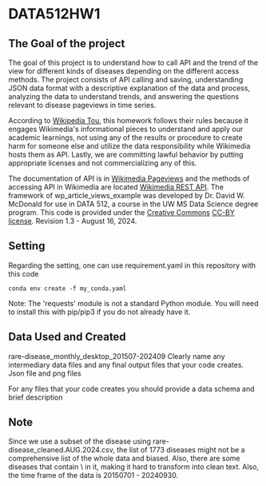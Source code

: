 # DATA512HW1

## The Goal of the project
The goal of this project is to understand how to call API and the trend of the view for different kinds of diseases depending on the different access methods. The project consists of API calling and saving, understanding JSON data format with a descriptive explanation of the data and process, analyzing the data to understand trends, and answering the questions relevant to disease pageviews in time series.

According to [Wikipedia Tou](https://foundation.wikimedia.org/wiki/Policy:Terms_of_Use), this homework follows their rules because it engages Wikimedia's informational pieces to understand and apply our academic learnings, not using any of the results or procedure to create harm for someone else and utilize the data responsibility while Wikimedia hosts them as API. Lastly, we are committing lawful behavior by putting appropriate licenses and not commercializing any of this.  

The documentation of API is in [Wikimedia Pageviews](https://wikimedia.org/api/rest_v1/#/Pageviews%20data) and the methods of accessing API in Wikimedia are located [Wikimedia REST API](https://www.mediawiki.org/wiki/Wikimedia_REST_API). The framework of wp_article_views_example was developed by Dr. David W. McDonald for use in DATA 512, a course in the UW MS Data Science degree program. This code is provided under the [Creative Commons](https://creativecommons.org) [CC-BY license](https://creativecommons.org/licenses/by/4.0/). Revision 1.3 - August 16, 2024.

## Setting
Regarding the setting, one can use requirement.yaml in this repository with this code
`````
conda env create -f my_conda.yaml
`````
Note: The 'requests' module is not a standard Python module. You will need to install this with pip/pip3 if you do not already have it.

## Data Used and Created 
rare-disease_monthly_desktop_201507-202409
Clearly name any intermediary data files and any final output files that your code creates. 
Json file and png files

For any files that your code creates you should provide a data schema and brief description

## Note
Since we use a subset of the disease using rare-disease_cleaned.AUG.2024.csv, the list of 1773 diseases might not be a comprehensive list of the whole data and biased. Also, there are some diseases that contain \ in it, making it hard to transform into clean text. Also, the time frame of the data is 20150701 - 20240930.
